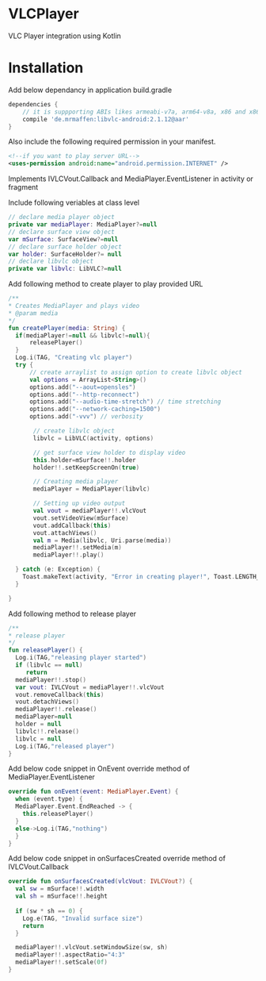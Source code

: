 # VLCPlayer
VLC Player integration using Kotlin

#  Installation
Add below dependancy in application build.gradle
```gradle
dependencies {
    // it is suppporting ABIs likes armeabi-v7a, arm64-v8a, x86 and x86_64.
    compile 'de.mrmaffen:libvlc-android:2.1.12@aar'    
}
```
Also include the following required permission in your manifest.
```xml
<!--if you want to play server URL-->
<uses-permission android:name="android.permission.INTERNET" />
```
Implements IVLCVout.Callback and MediaPlayer.EventListener in activity or fragment

Include following veriables at class level
```kotlin
// declare media player object
private var mediaPlayer: MediaPlayer?=null
// declare surface view object
var mSurface: SurfaceView?=null
// declare surface holder object
var holder: SurfaceHolder?= null
// declare libvlc object
private var libvlc: LibVLC?=null
```
Add following method to create player to play provided URL
```kotlin
/**
* Creates MediaPlayer and plays video
* @param media
*/
fun createPlayer(media: String) {
  if(mediaPlayer!=null && libvlc!=null){
      releasePlayer()
  }
  Log.i(TAG, "Creating vlc player")
  try {
      // create arraylist to assign option to create libvlc object
      val options = ArrayList<String>()
      options.add("--aout=opensles")
      options.add("--http-reconnect")
      options.add("--audio-time-stretch") // time stretching
      options.add("--network-caching=1500")
      options.add("-vvv") // verbosity

       // create libvlc object
       libvlc = LibVLC(activity, options)

       // get surface view holder to display video
       this.holder=mSurface!!.holder
       holder!!.setKeepScreenOn(true)

       // Creating media player
       mediaPlayer = MediaPlayer(libvlc)

       // Setting up video output
       val vout = mediaPlayer!!.vlcVout
       vout.setVideoView(mSurface)
       vout.addCallback(this)
       vout.attachViews()
       val m = Media(libvlc, Uri.parse(media))
       mediaPlayer!!.setMedia(m)
       mediaPlayer!!.play()

  } catch (e: Exception) {
    Toast.makeText(activity, "Error in creating player!", Toast.LENGTH_LONG).show()
  }

}
```
Add following method to release player
```kotlin
/**
* release player
*/
fun releasePlayer() {
  Log.i(TAG,"releasing player started")
  if (libvlc == null)
     return
  mediaPlayer!!.stop()
  var vout: IVLCVout = mediaPlayer!!.vlcVout
  vout.removeCallback(this)
  vout.detachViews()
  mediaPlayer!!.release()
  mediaPlayer=null
  holder = null
  libvlc!!.release()
  libvlc = null
  Log.i(TAG,"released player")       
}
```
Add below code snippet in OnEvent override method of MediaPlayer.EventListener
```kotlin
override fun onEvent(event: MediaPlayer.Event) {
  when (event.type) {
  MediaPlayer.Event.EndReached -> {
    this.releasePlayer()
  }            
  else->Log.i(TAG,"nothing")
  }
}
```
Add below code snippet in onSurfacesCreated override method of IVLCVout.Callback
```kotlin
override fun onSurfacesCreated(vlcVout: IVLCVout?) {
  val sw = mSurface!!.width
  val sh = mSurface!!.height
  
  if (sw * sh == 0) {
    Log.e(TAG, "Invalid surface size")
    return
  }

  mediaPlayer!!.vlcVout.setWindowSize(sw, sh)
  mediaPlayer!!.aspectRatio="4:3"
  mediaPlayer!!.setScale(0f)
}
```
